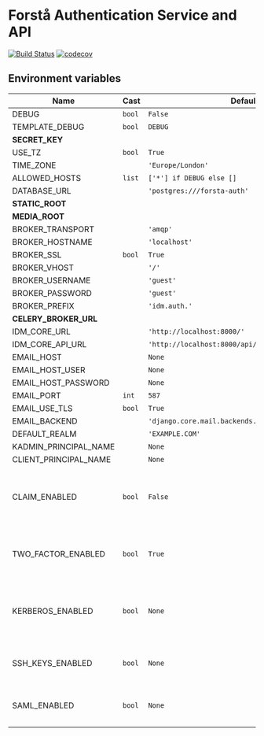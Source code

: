 # Forstå Authentication Service and API

[![Build Status](https://travis-ci.org/forsta-iam/forsta-auth.svg?branch=master)](https://travis-ci.org/forsta-iam/forsta-auth) [![codecov](https://codecov.io/gh/forsta-iam/forsta-auth/branch/master/graph/badge.svg)](https://codecov.io/gh/forsta-iam/forsta-auth)


## Environment variables

Name | Cast | Default | Description
---- | ---- | ------- | -----------
DEBUG | `bool` | `False` |
TEMPLATE_DEBUG | `bool` | `DEBUG` |
**SECRET_KEY** |  |  |
USE_TZ | `bool` | `True` |
TIME_ZONE |  | `'Europe/London'` |
ALLOWED_HOSTS | `list` | `['*'] if DEBUG else []` |
DATABASE_URL |  | `'postgres:///forsta-auth'` |
**STATIC_ROOT** |  |  |
**MEDIA_ROOT** |  |  |
BROKER_TRANSPORT |  | `'amqp'` |
BROKER_HOSTNAME |  | `'localhost'` |
BROKER_SSL | `bool` | `True` |
BROKER_VHOST |  | `'/'` |
BROKER_USERNAME |  | `'guest'` |
BROKER_PASSWORD |  | `'guest'` |
BROKER_PREFIX |  | `'idm.auth.'` |
**CELERY_BROKER_URL** |  |  |
IDM_CORE_URL |  | `'http://localhost:8000/'` |
IDM_CORE_API_URL |  | `'http://localhost:8000/api/'` |
EMAIL_HOST |  | `None` |
EMAIL_HOST_USER |  | `None` |
EMAIL_HOST_PASSWORD |  | `None` |
EMAIL_PORT | `int` | `587` |
EMAIL_USE_TLS | `bool` | `True` |
EMAIL_BACKEND |  | `'django.core.mail.backends.console.EmailBackend'` |
DEFAULT_REALM |  | `'EXAMPLE.COM'` |
KADMIN_PRINCIPAL_NAME |  | `None` |
CLIENT_PRINCIPAL_NAME |  | `None` |
CLAIM_ENABLED | `bool` | `False` | Allows externally-created accounts to be claimed by users
TWO_FACTOR_ENABLED | `bool` | `True` | Allows users to set up TOTP for two-factor auth
KERBEROS_ENABLED | `bool` | `None` | Enables password management in an external KDC
SSH_KEYS_ENABLED | `bool` | `None` | Lets users manage SSH keys for use elsewhere
SAML_ENABLED | `bool` | `None` | Allows users to use SAML for federated login
